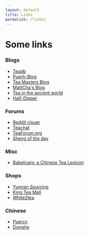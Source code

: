 ```yaml
---
layout: default
title: Links
permalink: /links/
---
```


<style>
ul li a {
    color: var(--fdrx-dark);
    text-decoration: underline;
}
</style>

# Some links

<div class="links-container">
  <div class="link-section">
    <h3>Blogs</h3>
    <ul class="links">
      <li><a href="https://www.puerh-blog.com/" target="_blank" rel="noopener noreferrer nofollow">Teadb</a></li>
      <li><a href="https://teadb.org/" target="_blank" rel="noopener noreferrer nofollow">Puerh-Blog</a></li>
      <li><a href="https://teamasters.blogspot.com/" target="_blank" rel="noopener noreferrer nofollow">Tea Masters Blog</a></li>
      <li><a href="https://mattchasblog.blogspot.com/" target="_blank" rel="noopener noreferrer nofollow">MattCha's Blog</a></li>
      <li><a href="https://teaintheancientworld.blogspot.com/" target="_blank" rel="noopener noreferrer nofollow">Tea in the ancient world</a></li>
      <li><a href="https://half-dipper.blogspot.com/" target="_blank" rel="noopener noreferrer nofollow">Half-Dipper</a></li>
    </ul>
  </div>

  <div class="link-section">
    <h3>Forums</h3>
    <ul class="links">
      <li><a href="https://www.reddit.com/r/puer/" target="_blank" rel="noopener noreferrer nofollow">Reddit r/puer</a></li>
      <li><a href="https://www.teachat.com/" target="_blank" rel="noopener noreferrer nofollow">Teachat</a></li>
      <li><a href="https://www.teaforum.org/" target="_blank" rel="noopener noreferrer nofollow">TeaForum.org</a></li>
      <li><a href="https://www.badgerandblade.com/forum/threads/sotd-sheng-of-the-day.59712/" target="_blank" rel="noopener noreferrer nofollow">Sheng of the day</a></li>
    </ul>
  </div>

  <div class="link-section">
    <h3>Misc</h3>
    <ul class="links">
      <li><a href="https://babelcarp.org/babelcarp/" target="_blank" rel="noopener noreferrer nofollow">Babelcarp: a Chinese Tea Lexicon</a></li>
    </ul>
  </div>

  <div class="link-section">
    <h3>Shops</h3>
    <ul class="links">
      <li><a href="https://yunnansourcing.com/" target="_blank" rel="noopener noreferrer nofollow">Yunnan Sourcing</a></li>
      <li><a href="https://kingteamall.com/" target="_blank" rel="noopener noreferrer nofollow">King Tea Mall</a></li>
      <li><a href="https://white2tea.com/" target="_blank" rel="noopener noreferrer nofollow">White2tea</a></li>
    </ul>
  </div>

  <div class="link-section">
    <h3>Chinese</h3>
    <ul class="links">
      <li><a href="https://www.puercn.com/" target="_blank" rel="noopener noreferrer nofollow">Puercn</a></li>
      <li><a href="https://donghetea.com/" target="_blank" rel="noopener noreferrer nofollow">Donghe</a></li>
    </ul>
  </div>
</div>